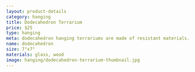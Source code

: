 ```yaml
---
layout: product-details
category: hanging
title: Dodecahedron Terrarium
price: $25
type: hanging 
meta: dodecahedron hanging terrariums are made of resistant materials.
name: dodecahedron
size: 7"x7"
materials: glass, wood
image: hanging/dodecahedron-terrarium-thumbnail.jpg
---
```

